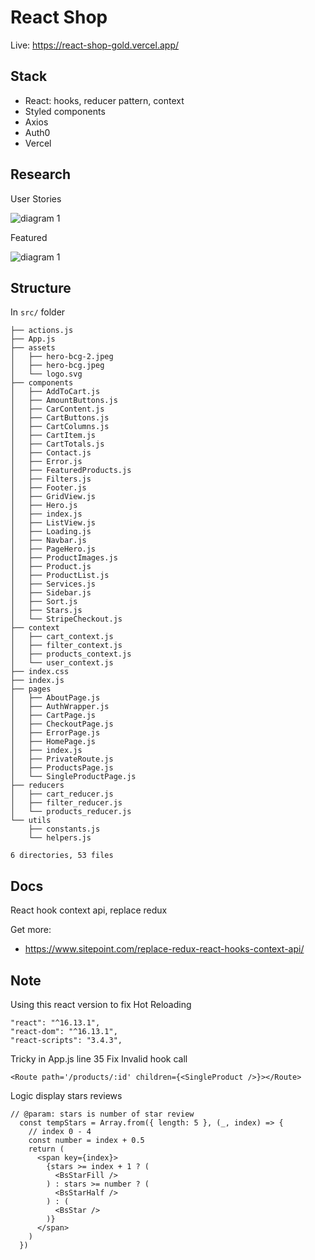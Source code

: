 # React Shop

Live: https://react-shop-gold.vercel.app/

## Stack

- React: hooks, reducer pattern, context
- Styled components
- Axios
- Auth0
- Vercel

## Research

User Stories

![diagram 1](https://raw.githubusercontent.com/nguyentuan1696/tiny-projects/main/react-projects/react-shop/diagram/linh-tinh-Page-13.png)

Featured

![diagram 1](https://raw.githubusercontent.com/nguyentuan1696/tiny-projects/main/react-projects/react-shop/diagram/linh-tinh-Page-14.png)


## Structure
In ```src/``` folder
```
├── actions.js
├── App.js
├── assets
│   ├── hero-bcg-2.jpeg
│   ├── hero-bcg.jpeg
│   └── logo.svg
├── components
│   ├── AddToCart.js
│   ├── AmountButtons.js
│   ├── CarContent.js
│   ├── CartButtons.js
│   ├── CartColumns.js
│   ├── CartItem.js
│   ├── CartTotals.js
│   ├── Contact.js
│   ├── Error.js
│   ├── FeaturedProducts.js
│   ├── Filters.js
│   ├── Footer.js
│   ├── GridView.js
│   ├── Hero.js
│   ├── index.js
│   ├── ListView.js
│   ├── Loading.js
│   ├── Navbar.js
│   ├── PageHero.js
│   ├── ProductImages.js
│   ├── Product.js
│   ├── ProductList.js
│   ├── Services.js
│   ├── Sidebar.js
│   ├── Sort.js
│   ├── Stars.js
│   └── StripeCheckout.js
├── context
│   ├── cart_context.js
│   ├── filter_context.js
│   ├── products_context.js
│   └── user_context.js
├── index.css
├── index.js
├── pages
│   ├── AboutPage.js
│   ├── AuthWrapper.js
│   ├── CartPage.js
│   ├── CheckoutPage.js
│   ├── ErrorPage.js
│   ├── HomePage.js
│   ├── index.js
│   ├── PrivateRoute.js
│   ├── ProductsPage.js
│   └── SingleProductPage.js
├── reducers
│   ├── cart_reducer.js
│   ├── filter_reducer.js
│   └── products_reducer.js
└── utils
    ├── constants.js
    └── helpers.js

6 directories, 53 files

```

## Docs
React hook context api, replace redux

Get more: 
- https://www.sitepoint.com/replace-redux-react-hooks-context-api/

## Note

Using this react version to fix Hot Reloading

```
"react": "^16.13.1",
"react-dom": "^16.13.1",
"react-scripts": "3.4.3",
```

Tricky in App.js line 35
Fix Invalid hook call 
```
<Route path='/products/:id' children={<SingleProduct />}></Route>

```

Logic display stars reviews

```
// @param: stars is number of star review
  const tempStars = Array.from({ length: 5 }, (_, index) => {
    // index 0 - 4
    const number = index + 0.5
    return (
      <span key={index}>
        {stars >= index + 1 ? (
          <BsStarFill />
        ) : stars >= number ? (
          <BsStarHalf />
        ) : (
          <BsStar />
        )}
      </span>
    )
  })
```
